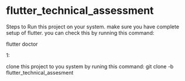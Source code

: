 # flutter_technical_assessment

Steps to Run this project on your system. make sure you have complete setup of flutter. you can check this by running this command:

flutter doctor

1:

clone this project to you system by runing this command:
git clone -b flutter_technical_assesment 
